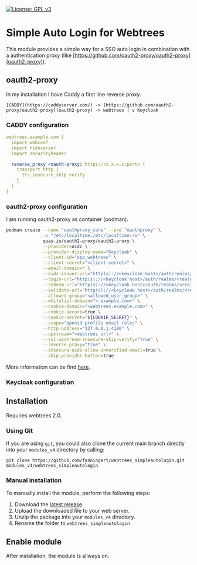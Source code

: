 [![License: GPL v3](https://img.shields.io/badge/License-GPL%20v3-blue.svg)](http://www.gnu.org/licenses/gpl-3.0)

# Simple Auto Login for Webtrees
This module provides a simple way for a SSO auto login in combination with a authentication proxy (like [https://github.com/oauth2-proxy/oauth2-proxy](oauth2-proxy)).

## oauth2-proxy

In my installation I have Caddy a first line reverse proxy. 

``
[CADDY](https://caddyserver.com/) -> [https://github.com/oauth2-proxy/oauth2-proxy](oauth2-proxy) -> webtrees
             |
             v
           Keycloak
``

### CADDY configuration
```yaml
webtrees.example.com {
  import webconf
  import hideserver
  import securityheader

  reverse_proxy <oauth-proxy: https://x.x.x.x:port> {
    transport http {
      tls_insecure_skip_verify
    }
  }
}
```

### oauth2-proxy configuration
I am running oauth2-proxy as container (podman).
```bash
podman create --name "oauthproxy_core" --pod "oauthproxy" \
              -v "/etc/localtime:/etc/localtime:ro" \
              quay.io/oauth2-proxy/oauth2-proxy \
              --provider=oidc \
              --provider-display-name="Keycloak" \
              --client-id="app_webtrees" \
              --client-secret="<client-secret>" \
              --email-domain=* \
              --oidc-issuer-url="http(s)://<keycloak host>/auth/realms/<realm>" \
              --login-url="http(s)://<keycloak host>/auth/realms/<realm>/protocol/openid-connect/auth" \
              --redeem-url="http(s)://<keycloak host>/auth/realms/<realm>/protocol/openid-connect/token" \
              --validate-url="http(s)://<keycloak host>/auth/realms/<realm>/protocol/openid-connect/userinfo" \
              --allowed-group="<allowed_user_group>" \
              --whitelist-domain="<.example.com>" \
              --cookie-domain="<webtrees.example.com>" \
              --cookie-secure=true \
              --cookie-secret="${COOKIE_SECRET}" \
              --scope="openid profile email roles" \
              --http-address="127.0.0.1:4180" \
              --upstream="<webtrees url>" \
              --ssl-upstream-insecure-skip-verify="true" \
              --reverse-proxy="true" \
              --insecure-oidc-allow-unverified-email=true \
              --skip-provider-button=true

```
More information can be find [here](https://oauth2-proxy.github.io/oauth2-proxy/docs/configuration/oauth_provider#keycloak-auth-provider).

### Keycloak configuration


## Installation
Requires webtrees 2.0.

### Using Git
If you are using ``git``, you could also clone the current main branch directly into your ``modules_v4`` directory 
by calling:

```
git clone https://github.com/fanningert/webtrees_simpleautologin.git modules_v4/webtrees_simpleautologin
```

### Manual installation
To manually install the module, perform the following steps:

1. Download the [latest release](https://github.com/fanningert/webtrees_simpleautologin/releases/latest).
2. Upload the downloaded file to your web server.
3. Unzip the package into your ``modules_v4`` directory.
4. Rename the folder to ``webtrees_simpleautologin``

## Enable module
After installation, the module is allways on.
